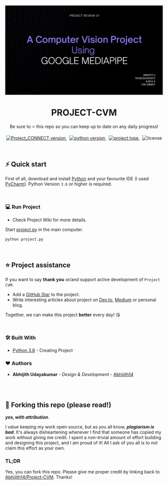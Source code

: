 <p align="center">
<img src='docs/demo.jpg' align="center" width=800>
</p>
<h1 align="center">
  PROJECT-CVM
</h1>

<p align="center">
  Be sure to ⭐ this repo so you can keep up to date on any daily progress!
</p>

<p align="center">
<a href="https://github.com/Abhijith14/PROJECT-CONNECT-v1/" target="_blank">
    <img src="https://img.shields.io/badge/version-v1.1.0-blue?style=for-the-badge&logo=none" alt="Project_CONNECT version" />
</a>&nbsp;
<a href="https://www.python.org/" target="_blank">
    <img src="https://img.shields.io/badge/PYTHON-3.6+-00ADD8?style=for-the-badge&logo=python" alt="python version" />
</a>&nbsp;
<a href="https://github.com/Abhijith14/PROJECT-CONNECT-v1" target="_blank">
    <img src="https://img.shields.io/badge/Project Type-Computer Vision-success?style=for-the-badge&logo=none" alt="project type" />
</a>&nbsp;
<img src="https://img.shields.io/badge/license-GNU v3.0-red?style=for-the-badge&logo=none" alt="license" />
</p>

<br>

## ⚡️ Quick start

First of all, download and install [Python](https://www.python.org/downloads/) and your favourite IDE (I used [PyCharm](https://www.jetbrains.com/pycharm/download/#section=windows)). Python Version `3.6` or higher is required.

<br>

### 💻 Run Project

- Check Project Wiki for more details.

Start [project.py](project.py) in the main computer.

```bash
python project.py
```

<br>

## ⭐️ Project assistance

If you want to say **thank you** or/and support active development of `Project CVM`:

- Add a [GitHub Star](https://github.com/Abhijith14/Project-CVM.git) to the project.
- Write interesting articles about project on [Dev.to](https://dev.to/), [Medium](https://medium.com/) or personal blog.

Together, we can make this project **better** every day! 😘

<br>

### 🛠️ Built With

- [Python 3.8](https://www.python.org/) - Creating Project

### ❤️ Authors

- **Abhijith Udayakumar** - *Design & Development* - [Abhijith14](https://github.com/Abhijith14)

<br>
<br>

## 🚨 Forking this repo (please read!)

_**yes, with attribution**_.

I value keeping my work open source, but as you all know, _**plagiarism is bad**_. It's always disheartening whenever I find that someone has copied my work without giving me credit. I spent a non-trivial amount of effort building and designing this project, and I am proud of it! All I ask of you all is to not claim this effort as your own.

### TL;DR

Yes, you can fork this repo. Please give me proper credit by linking back to [Abhijith14/Project-CVM](https://github.com/Abhijith14/Project-CVM.git). Thanks!
